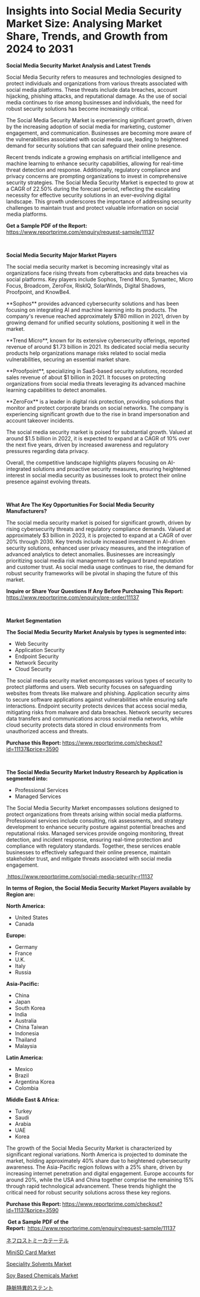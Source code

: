 <p><h1>Insights into Social Media Security Market Size: Analysing Market Share, Trends, and Growth from 2024 to 2031</h1></p><p><strong>Social Media Security Market Analysis and Latest Trends</strong></p>
<p><p>Social Media Security refers to measures and technologies designed to protect individuals and organizations from various threats associated with social media platforms. These threats include data breaches, account hijacking, phishing attacks, and reputational damage. As the use of social media continues to rise among businesses and individuals, the need for robust security solutions has become increasingly critical.</p><p>The Social Media Security Market is experiencing significant growth, driven by the increasing adoption of social media for marketing, customer engagement, and communication. Businesses are becoming more aware of the vulnerabilities associated with social media use, leading to heightened demand for security solutions that can safeguard their online presence.</p><p>Recent trends indicate a growing emphasis on artificial intelligence and machine learning to enhance security capabilities, allowing for real-time threat detection and response. Additionally, regulatory compliance and privacy concerns are prompting organizations to invest in comprehensive security strategies. The Social Media Security Market is expected to grow at a CAGR of 22.50% during the forecast period, reflecting the escalating necessity for effective security solutions in an ever-evolving digital landscape. This growth underscores the importance of addressing security challenges to maintain trust and protect valuable information on social media platforms.</p></p>
<p><strong>Get a Sample PDF of the Report:&nbsp;</strong> <a href="https://www.reportprime.com/enquiry/request-sample/11137">https://www.reportprime.com/enquiry/request-sample/11137</a></p>
<p>&nbsp;</p>
<p><strong>Social Media Security Major Market Players</strong></p>
<p><p>The social media security market is becoming increasingly vital as organizations face rising threats from cyberattacks and data breaches via social platforms. Key players include Sophos, Trend Micro, Symantec, Micro Focus, Broadcom, ZeroFox, RiskIQ, SolarWinds, Digital Shadows, Proofpoint, and KnowBe4.</p><p>**Sophos** provides advanced cybersecurity solutions and has been focusing on integrating AI and machine learning into its products. The company's revenue reached approximately $780 million in 2021, driven by growing demand for unified security solutions, positioning it well in the market.</p><p>**Trend Micro**, known for its extensive cybersecurity offerings, reported revenue of around $1.73 billion in 2021. Its dedicated social media security products help organizations manage risks related to social media vulnerabilities, securing an essential market share.</p><p>**Proofpoint**, specializing in SaaS-based security solutions, recorded sales revenue of about $1 billion in 2021. It focuses on protecting organizations from social media threats leveraging its advanced machine learning capabilities to detect anomalies.</p><p>**ZeroFox** is a leader in digital risk protection, providing solutions that monitor and protect corporate brands on social networks. The company is experiencing significant growth due to the rise in brand impersonation and account takeover incidents.</p><p>The social media security market is poised for substantial growth. Valued at around $1.5 billion in 2022, it is expected to expand at a CAGR of 10% over the next five years, driven by increased awareness and regulatory pressures regarding data privacy.</p><p>Overall, the competitive landscape highlights players focusing on AI-integrated solutions and proactive security measures, ensuring heightened interest in social media security as businesses look to protect their online presence against evolving threats.</p></p>
<p>&nbsp;</p>
<p><strong>What Are The Key Opportunities For Social Media Security Manufacturers?</strong></p>
<p><p>The social media security market is poised for significant growth, driven by rising cybersecurity threats and regulatory compliance demands. Valued at approximately $3 billion in 2023, it is projected to expand at a CAGR of over 20% through 2030. Key trends include increased investment in AI-driven security solutions, enhanced user privacy measures, and the integration of advanced analytics to detect anomalies. Businesses are increasingly prioritizing social media risk management to safeguard brand reputation and customer trust. As social media usage continues to rise, the demand for robust security frameworks will be pivotal in shaping the future of this market.</p></p>
<p><strong>Inquire or Share Your Questions If Any Before Purchasing This Report:</strong> <a href="https://www.reportprime.com/enquiry/pre-order/11137">https://www.reportprime.com/enquiry/pre-order/11137</a></p>
<p>&nbsp;</p>
<p><strong>Market Segmentation</strong></p>
<p><strong>The Social Media Security Market Analysis by types is segmented into:</strong></p>
<p><ul><li>Web Security</li><li>Application Security</li><li>Endpoint Security</li><li>Network Security</li><li>Cloud Security</li></ul></p>
<p><p>The social media security market encompasses various types of security to protect platforms and users. Web security focuses on safeguarding websites from threats like malware and phishing. Application security aims to secure software applications against vulnerabilities while ensuring safe interactions. Endpoint security protects devices that access social media, mitigating risks from malware and data breaches. Network security secures data transfers and communications across social media networks, while cloud security protects data stored in cloud environments from unauthorized access and threats.</p></p>
<p><strong>Purchase this Report:&nbsp;</strong><a href="https://www.reportprime.com/checkout?id=11137&price=3590">https://www.reportprime.com/checkout?id=11137&price=3590</a></p>
<p>&nbsp;</p>
<p><strong>The Social Media Security Market Industry Research by Application is segmented into:</strong></p>
<p><ul><li>Professional Services</li><li>Managed Services</li></ul></p>
<p><p>The Social Media Security Market encompasses solutions designed to protect organizations from threats arising within social media platforms. Professional services include consulting, risk assessments, and strategy development to enhance security posture against potential breaches and reputational risks. Managed services provide ongoing monitoring, threat detection, and incident response, ensuring real-time protection and compliance with regulatory standards. Together, these services enable businesses to effectively safeguard their online presence, maintain stakeholder trust, and mitigate threats associated with social media engagement.</p></p>
<p><a href="https://www.reportprime.com/social-media-security-r11137">&nbsp;https://www.reportprime.com/social-media-security-r11137</a></p>
<p><strong>In terms of Region, the Social Media Security Market Players available by Region are:</strong></p>
<p>
    <p> <strong> North America: </strong>
        <ul>
            <li>United States</li>
            <li>Canada</li>
        </ul>
        </p> 
    <p> <strong> Europe: </strong>
        <ul>
            <li>Germany</li>
            <li>France</li>
            <li>U.K.</li>
            <li>Italy</li>
            <li>Russia</li>
        </ul>
        </p> 
    <p> <strong> Asia-Pacific: </strong>
        <ul>
            <li>China</li>
            <li>Japan</li>
            <li>South Korea</li>
            <li>India</li>
            <li>Australia</li>
            <li>China Taiwan</li>
            <li>Indonesia</li>
            <li>Thailand</li>
            <li>Malaysia</li>
        </ul>
        </p> 
    <p> <strong> Latin America: </strong>
        <ul>
            <li>Mexico</li>
            <li>Brazil</li>
            <li>Argentina Korea</li>
            <li>Colombia</li>
        </ul>
        </p> 
    <p> <strong> Middle East & Africa: </strong>
        <ul>
            <li>Turkey</li>
            <li>Saudi</li>
            <li>Arabia</li>
            <li>UAE</li>
            <li>Korea</li>
        </ul>
    </p>
    </p>
<p><p>The growth of the Social Media Security Market is characterized by significant regional variations. North America is projected to dominate the market, holding approximately 40% share due to heightened cybersecurity awareness. The Asia-Pacific region follows with a 25% share, driven by increasing internet penetration and digital engagement. Europe accounts for around 20%, while the USA and China together comprise the remaining 15% through rapid technological advancement. These trends highlight the critical need for robust security solutions across these key regions.</p></p>
<p><strong>Purchase this Report: </strong><a href="https://www.reportprime.com/checkout?id=11137&price=3590">https://www.reportprime.com/checkout?id=11137&price=3590</a></p>
<p>&nbsp;<strong>Get a Sample PDF of the Report:&nbsp;&nbsp;</strong><a href="https://www.reportprime.com/enquiry/request-sample/11137">https://www.reportprime.com/enquiry/request-sample/11137</a></p>
<p><strong></strong></p>
<p><p><a href="https://medium.com/@kingmsvie/nephrostomy-catheter-market-%E3%81%AF-%E3%82%B3%E3%82%B9%E3%83%88%E7%AE%A1%E7%90%86%E3%81%A8%E5%8A%B9%E7%8E%87%E5%90%91%E4%B8%8A%E3%82%92%E5%84%AA%E5%85%88%E3%81%97%E3%81%BE%E3%81%99-%E3%81%95%E3%82%89%E3%81%AB-%E5%A0%B1%E5%91%8A%E6%9B%B8%E3%81%AF%E5%B8%82%E5%A0%B4%E3%81%AE%E9%9C%80%E8%A6%81%E9%9D%A2%E3%81%A8%E4%BE%9B%E7%B5%A6%E9%9D%A2%E3%81%AE%E4%B8%A1%E6%96%B9%E3%82%92%E3%82%AB%E3%83%90%E3%83%BC%E3%81%97%E3%81%A6%E3%81%84%E3%81%BE%E3%81%99-nephrostomy-41d19e6196bd">ネフロストミーカテーテル</a></p><p><a href="https://www.linkedin.com/pulse/unlocking-growth-potential-market-strategic-analysis-minisd-voric?trackingId=P9j%2FkxPwQnG2TjGNA2fCpg%3D%3D">MiniSD Card Market</a></p><p><a href="https://issuu.com/reportprime-2/docs/speciality-solvents-market-size-203_0d8cbe98b3540c">Speciality Solvents Market</a></p><p><a href="https://issuu.com/reportprime-2/docs/soy-based-chemicals-market-size-203_aa73de2103a057">Soy Based Chemicals Market</a></p><p><a href="https://medium.com/@kingmsvie/venous-specific-stent-market-%E3%81%AF-%E3%82%B3%E3%82%B9%E3%83%88%E7%AE%A1%E7%90%86%E3%81%A8%E5%8A%B9%E7%8E%87%E5%90%91%E4%B8%8A%E3%82%92%E5%84%AA%E5%85%88%E3%81%97%E3%81%BE%E3%81%99-%E3%81%95%E3%82%89%E3%81%AB-%E5%A0%B1%E5%91%8A%E6%9B%B8%E3%81%AF%E5%B8%82%E5%A0%B4%E3%81%AE%E9%9C%80%E8%A6%81%E9%9D%A2%E3%81%A8%E4%BE%9B%E7%B5%A6%E9%9D%A2%E3%81%AE%E4%B8%A1%E6%96%B9%E3%82%92%E3%82%AB%E3%83%90%E3%83%BC%E3%81%97%E3%81%A6%E3%81%84%E3%81%BE%E3%81%99-venous-specific-192be5c1ed54?postPublishedType=initial">静脈特異的ステント</a></p></p>